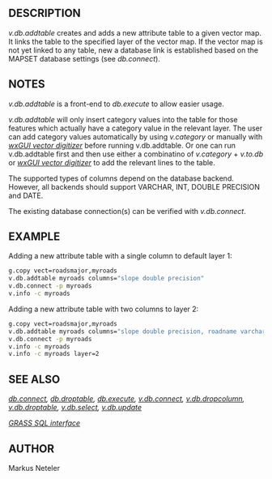 ## DESCRIPTION

*v.db.addtable* creates and adds a new attribute table to a given vector
map. It links the table to the specified layer of the vector map. If the
vector map is not yet linked to any table, new a database link is
established based on the MAPSET database settings (see *db.connect*).

## NOTES

*v.db.addtable* is a front-end to *db.execute* to allow easier usage.

*v.db.addtable* will only insert category values into the table for
those features which actually have a category value in the relevant
layer. The user can add category values automatically by using
*v.category* or manually with *[wxGUI vector
digitizer](wxGUI.vdigit.md)* before running v.db.addtable. Or one can
run v.db.addtable first and then use either a combinatino of
*v.category* + *v.to.db* or *[wxGUI vector digitizer](wxGUI.vdigit.md)*
to add the relevant lines to the table.

The supported types of columns depend on the database backend. However,
all backends should support VARCHAR, INT, DOUBLE PRECISION and DATE.

The existing database connection(s) can be verified with *v.db.connect*.

## EXAMPLE

Adding a new attribute table with a single column to default layer 1:

```bash
g.copy vect=roadsmajor,myroads
v.db.addtable myroads columns="slope double precision"
v.db.connect -p myroads
v.info -c myroads
```

Adding a new attribute table with two columns to layer 2:

```bash
g.copy vect=roadsmajor,myroads
v.db.addtable myroads columns="slope double precision, roadname varchar(15)" layer=2
v.db.connect -p myroads
v.info -c myroads
v.info -c myroads layer=2
```

## SEE ALSO

*[db.connect](db.connect.md), [db.droptable](db.droptable.md),
[db.execute](db.execute.md), [v.db.connect](v.db.connect.md),
[v.db.dropcolumn](v.db.dropcolumn.md),
[v.db.droptable](v.db.droptable.md), [v.db.select](v.db.select.md),
[v.db.update](v.db.update.md)*

*[GRASS SQL interface](sql.md)*

## AUTHOR

Markus Neteler
